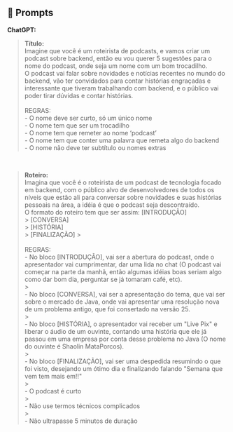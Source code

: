 ## 🧠 Prompts

**ChatGPT:**

> **Título:** </br>
> Imagine que você é um roteirista de podcasts, e vamos criar um podcast sobre
> backend, então eu vou querer 5 sugestões para o nome do podcast, onde seja
> um nome com um bom trocadilho. </br>
> O podcast vai falar sobre novidades e notícias recentes no mundo do backend,
> vão ter convidados para contar histórias engraçadas e interessante que tiveram
> trabalhando com backend, e o público vai poder tirar dúvidas e contar histórias.
> </br> </br>
> REGRAS:
> </br> - O nome deve ser curto, só um único nome
> </br> - O nome tem que ser um trocadilho
> </br> - O nome tem que remeter ao nome ‘podcast’
> </br> - O nome tem que conter uma palavra que remeta algo do backend
> </br> - O nome não deve ter subtítulo ou nomes extras

</br>

> **Roteiro:** </br>
> Imagina que você é o roteirista de um podcast de tecnologia focado em backend,
> com o público alvo de desenvolvedores de todos os níveis que estão ali
> para conversar sobre novidades e suas histórias pessoais na área,
> a idéia é que o podcast seja descontraído.</br>
> O formato do roteiro tem que ser assim:
> [INTRODUÇÃO] </br> > [CONVERSA] </br> > [HISTÓRIA] </br> > [FINALIZAÇÃO] > </br></br>
> REGRAS:
> </br> - No bloco [INTRODUÇÃO], vai ser a abertura do podcast,
> onde o apresentador vai cumprimentar, dar uma lida no chat
> (O podcast vai começar na parte da manhã,
> então algumas idéias boas seriam algo como dar bom dia,
> perguntar se já tomaram café, etc).</br> > </br> - No bloco [CONVERSA], vai ser a apresentação do tema,
> que vai ser sobre o mercado de Java,
> onde vai apresentar uma resolução nova de um problema antigo,
> que foi consertado na versão 25.</br> > </br>- No bloco [HISTÓRIA], o apresentador vai receber um "Live Pix" e liberar o áudio
> de um ouvinte, contando uma história que ele já passou em uma empresa por conta
> desse problema no Java (O nome do ouvinte é Shaolin MataPorcos).</br> > </br>- No bloco [FINALIZAÇÃO], vai ser uma despedida resumindo o que foi visto,
> desejando um ótimo dia e finalizando falando "Semana que vem tem mais em!!"</br> > </br>- O podcast é curto</br> > </br>- Não use termos técnicos complicados</br> > </br>- Não ultrapasse 5 minutos de duração
